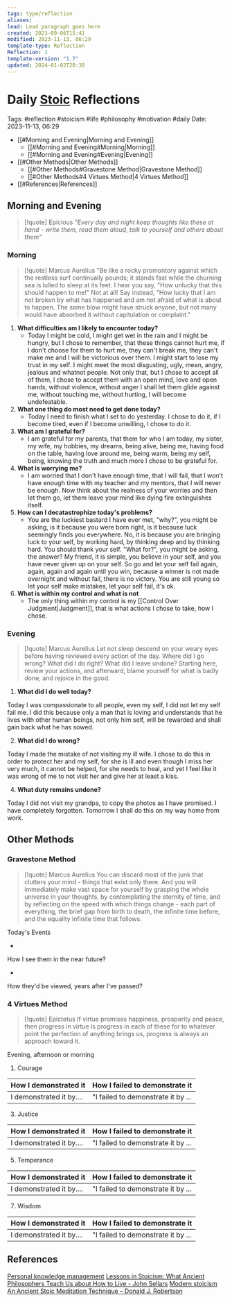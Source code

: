 ```yaml
---
tags: type/reflection
aliases: 
lead: Lead paragraph goes here
created: 2023-09-06T15:41
modified: 2023-11-13, 06:29
template-type: Reflection
Reflection: 1
template-version: "1.7"
updated: 2024-01-02T20:38
---
```



# Daily [Stoic](../SLIP-BOX/Stoicism.md) Reflections

Tags:  #reflection #stoicism #life #philosophy #motivation #daily 
Date: 2023-11-13, 06:29

- [[#Morning and Evening|Morning and Evening]]
	- [[#Morning and Evening#Morning|Morning]]
	- [[#Morning and Evening#Evening|Evening]]
- [[#Other Methods|Other Methods]]
	- [[#Other Methods#Gravestone Method|Gravestone Method]]
	- [[#Other Methods#4 Virtues Method|4 Virtues Method]]
- [[#References|References]]


## Morning and Evening

> [!quote] Epicious 
> _"Every day and night keep thoughts like these at hand - write them, read them aloud, talk to yourself and others about them"_

### Morning

> [!quote] Marcus Aurelius
> "Be like a rocky promontory against which the restless surf continually pounds; it stands fast while the churning sea is lulled to sleep at its feet. I hear you say, "How unlucky that this should happen to me!" Not at all! Say instead, "How lucky that I am not broken by what has happened and am not afraid of what is about to happen. The same blow might have struck anyone, but not many would have absorbed it without capitulation or complaint."

1. **What difficulties am I likely to encounter today?**
	- Today I might be cold, I might get wet in the rain and I might be hungry, but I chose to remember, that these things cannot hurt me, if I don't choose for them to hurt me, they can't break me, they can't make me and I will be victorious over them. I might start to lose my trust in my self. I might meet the most disgusting, ugly, mean, angry, jealous and whatnot people. Not only that, but I chose to accept all of them, I chose to accept them with an open mind, love and open hands, without violence, without anger I shall let them glide against me, without touching me, without hurting, I will become undefeatable.
2. **What one thing do most need to get done today?**
	- Today I need to finish what I set to do yesterday. I chose to do it, if I become tired, even if I become unwilling, I chose to do it.
1. **What am I grateful for?**
	- I am grateful for my parents, that them for who I am today, my sister, my wife, my hobbies, my dreams, being alive, being me, having food on the table, having love around me, being warm, being my self, being, knowing the truth and much more I chose to be grateful for. 
2. **What is worrying me?**
	- I am worried that I don't have enough time, that I will fail, that I won't have enough time with my teacher and my mentors, that I will never be enough. Now think about the realness of your worries and then let them go, let them leave your mind like dying fire extinguishes itself.  
3. **How can I decatastrophize today's problems?**
	- You are the luckiest bastard I have ever met, "why?", you might be asking, is it because you were born right, is it because luck seemingly finds you everywhere. No, it is because you are bringing luck to your self, by working hard, by thinking deep and by thinking hard. You should thank your self. "What for?", you might be asking, the answer? My friend, it is simple, you believe in your self, and you have never given up on your self. So go and let your self fail again, again, again and again until you win, because a winner is not made overnight and without fail, there is no victory. You are still young so let your self make mistakes, let your self fail, it's ok. 
4. **What is within my control and what is not**
	- The only thing within my control is my [[Control Over Judgment|Judgment]], that is what actions I chose to take, how I chose. 

### Evening

> [!quote] Marcus Aurelius
> Let not sleep descend on your weary eyes before having reviewed every action of the day. Where did I go wrong? What did I do right? What did I leave undone? Starting here, review your actions, and afterward, blame yourself for what is badly done, and rejoice in the good.

1. **What did I do well today?**

Today I was compassionate to all people, even my self, I did not let my self fail me. I did this because only a man that is loving and understands that he lives with other human beings, not only him self, will be rewarded and shall gain back what he has sowed. 

2. **What did I do wrong?**

Today I made the mistake of not visiting my ill wife. I chose to do this in order to protect her and my self, for she is ill and even though I miss her very much, it cannot be helped, for she needs to heal, and yet I feel like it was wrong of me to not visit her and give her at least a kiss. 

4. **What duty remains undone?**

Today I did not visit my grandpa, to copy the photos as I have promised. I have completely forgotten. Tomorrow I shall do this on my way home from work. 

## Other Methods

### Gravestone Method

> [!quote] Marcus Aurelius
> You can discard most of the junk that clutters your mind - things that exist only there. And you will immediately make vast space for yourself by grasping the whole universe in your thoughts, by contemplating the eternity of time, and by reflecting on the speed with which things change - each part of everything, the brief gap from birth to death, the infinite time before, and the equality infinite time that follows. 

Today's Events 

-

How I see them in the near future? 

-

How they'd be viewed, years after I've passed?

### 4 Virtues Method

> [!quote] Epictetus 
> If virtue promises happiness, prosperity and peace, then progress in virtue is progress in each of these for to whatever point the perfection of anything brings us, progress is always an approach toward it.

Evening, afternoon or morning

1. Courage 

| How I demonstrated it  | How I failed to demonstrate it |
| ------------------- | ---------------- |
| I demonstrated it by....                 | "I failed to demonstrate it by ...              |

3. Justice

| How I demonstrated it  | How I failed to demonstrate it |
| ------------------- | ---------------- |
| I demonstrated it by....                 | "I failed to demonstrate it by ...             

5. Temperance

| How I demonstrated it  | How I failed to demonstrate it |
| ------------------- | ---------------- |
| I demonstrated it by....                 | "I failed to demonstrate it by ...             

7. Wisdom

| How I demonstrated it  | How I failed to demonstrate it |
| ------------------- | ---------------- |
| I demonstrated it by....                 | "I failed to demonstrate it by ...             

## References

[Personal knowledge management](Personal%20knowledge%20management.md)
[Lessons in Stoicism: What Ancient Philosophers Teach Us about How to Live - John Sellars](https://books.google.cz/books/about/Lessons_in_Stoicism.html?id=ky84zQEACAAJ&redir_esc=y)
[Modern stoicism](https://modernstoicism.com/)
[An Ancient Stoic Meditation Technique – Donald J. Robertson](https://donaldrobertson.name/2017/03/22/an-ancient-stoic-meditation-technique/)


